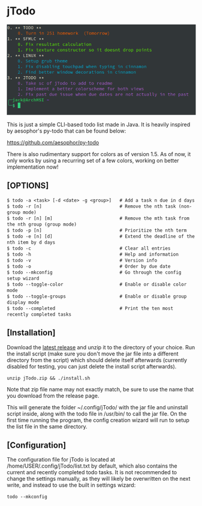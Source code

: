 # jTodo

![Screenshot](https://raw.githubusercontent.com/Jfeatherstone/jTodo/master/screenshot.png)

This is just a simple CLI-based todo list made in Java. It is heavily inspired by aesophor's py-todo that can be found below:

https://github.com/aesophor/py-todo

There is also rudimentary support for colors as of version 1.5.
As of now, it only works by using a recurring set of a few colors, working on better implementation now!

## [OPTIONS]

```
$ todo -a <task> [-d <date> -g <group>]	  # Add a task n due in d days
$ todo -r [n]                             # Remove the nth task (non-group mode)
$ todo -r [n] [m]                         # Remove the mth task from the nth group (group mode)
$ todo -p [n]                             # Prioritize the nth term
$ todo -e [n] [d]                         # Extend the deadline of the nth item by d days
$ todo -c                                 # Clear all entries
$ todo -h                                 # Help and information
$ todo -v                                 # Version info
$ todo -o                                 # Order by due date
$ todo --mkconfig                         # Go through the config setup wizard
$ todo --toggle-color                     # Enable or disable color mode
$ todo --toggle-groups                    # Enable or disable group display mode
$ todo --completed                        # Print the ten most recently completed tasks
```

## [Installation]
Download the [latest release](https://github.com/Jfeatherstone/jTodo/releases) and unzip it to the directory of your choice. Run the install script (make sure you don't move the jar file into a different directory from the script) which should delete itself afterwards (currently disabled for testing, you can just delete the install script afterwards).
```
unzip jTodo.zip && ./install.sh
```
Note that zip file name may not exactly match, be sure to use the name that you download from the release page.

This will generate the folder ~/.config/jTodo/ with the jar file and uninstall script inside, along with the todo file in /usr/bin/ to call the jar file. On the first time running the program, the config creation wizard will run to setup the list file in the same directory.

## [Configuration]
The configuration file for jTodo is located at /home/USER/.config/jTodo/list.txt by default, which also contains the current and recently completed todo tasks. It is not recommended to change the settings manually, as they will likely be overwritten on the next write, and instead to use the built in settings wizard:
```
todo --mkconfig
```

